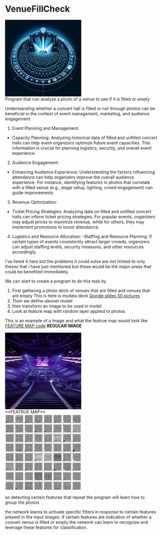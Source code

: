 # VenueFillCheck
 <img src="project_logo.jpg" alt="" style="display: block; width: 50%; height:50%; object-fit: cover;" />
Program that can analyze a photo of a venue to see if it is filled or empty

Understanding whether a concert hall is filled or not through photos can be beneficial in the context of event management, marketing, and audience engagement

1. Event Planning and Management:
 - Capacity Planning: Analyzing historical data of filled and unfilled concert halls can help event organizers optimize future event capacities. This information is crucial for planning logistics, security, and overall event experience.
2. Audience Engagement:
 - Enhancing Audience Experience: Understanding the factors influencing attendance can help organizers improve the overall audience experience. For instance, identifying features in photos that correlate with a filled venue (e.g., stage setup, lighting, crowd engagement) can guide improvements.
3. Revenue Optimization:
 - Ticket Pricing Strategies: Analyzing data on filled and unfilled concert halls can inform ticket pricing strategies. For popular events, organizers may adjust prices to maximize revenue, while for others, they may implement promotions to boost attendance.
4. Logistics and Resource Allocation:
 -Staffing and Resource Planning: If certain types of events consistently attract larger crowds, organizers can adjust staffing levels, security measures, and other resources accordingly.

I've listed 4 here but the problems it could solve are not limited to only theses that i have just mentioned but these would be the major areas that could be benefited immediately.

We can start to create a program to do this task by 
1.  First gathering a photo deck of venues that are filled and venues that are empty 
    This is here is mydata deck 
[Google slides 50 pictures](https://docs.google.com/presentation/u/0/d/1trhebZ4PCf9QhRP3bUlqgMEetYf8O9wwuYlEbyyFDxs/edit)
2. Then we define alexnet model
3. then transform an image to be used in model
4. Look at feature map with random layer applied to photos 


This is an example of a image and what the featrue map would look like 
[FEATURE MAP code](https://colab.research.google.com/drive/1gpZ1TR_lGdYBoWXwzSdV9Zz9BcRQJ5yO?usp=sharing) 
**REGULAR IMAGE**

 <img src="concert_venue_empty.jpg" alt="" style="display: block; width: 50%; height:50%; object-fit: cover;" /> 
**FEATRUE MAP** <img src="featrue_map.png" alt="" style="display: block; width: 50%; height:50%; object-fit: cover;" />

 so detecting certain features that repeat the program will learn how to group the photos

the network learns to activate specific filters in response to certain features present in the input images. If certain features are indicative of whether a concert venue is filled or empty the network can learn to recognize and leverage these features for classification.

